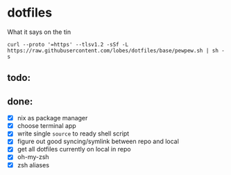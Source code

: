 # dotfiles
What it says on the tin

`curl --proto '=https' --tlsv1.2 -sSf -L https://raw.githubusercontent.com/lobes/dotfiles/base/pewpew.sh | sh -s`

## todo:

## done: 
- [x] nix as package manager
- [x] choose terminal app
- [x] write single `source` to ready shell script
- [x] figure out good syncing/symlink between repo and local
- [x] get all dotfiles currently on local in repo
- [x] oh-my-zsh
- [x] zsh aliases
